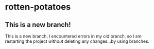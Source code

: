 # rotten-potatoes

## This is a new branch!
This is a new branch. I encountered errors in my old branch, so I am restarting the project *without* deleting any changes...by using branches.
